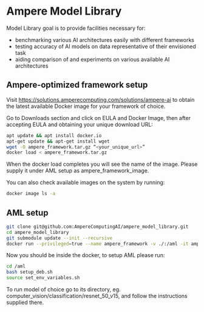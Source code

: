 # Ampere Model Library
Model Library goal is to provide facilities necessary for:
- benchmarking various AI architectures easily with different frameworks 
- testing accuracy of AI models on data representative of their envisioned task
- aiding comparison of and experiments on various available AI architectures

## Ampere-optimized framework setup

Visit https://solutions.amperecomputing.com/solutions/ampere-ai to obtain the latest available Docker image for your framework of choice.

Go to Downloads section and click on EULA and Docker Image, then after accepting EULA and obtaining your unique download URL:

```bash
apt update && apt install docker.io
apt-get update && apt-get install wget
wget -O ampere_framework.tar.gz “<your_unique_url>”
docker load < ampere_framework.tar.gz
```

When the docker load completes you will see the name of the image. Please supply it under AML setup as ampere_framework_image. 

You can also check available images on the system by running:

```bash
docker image ls -a
```

## AML setup

```bash
git clone git@github.com:AmpereComputingAI/ampere_model_library.git
cd ampere_model_library
git submodule update --init --recursive
docker run --privileged=true --name ampere_framework -v ./:/aml -it ampere_framework_image
```

Now you should be inside the docker, to setup AML please run:

```bash
cd /aml
bash setup_deb.sh
source set_env_variables.sh
```

To run model of choice go to its directory, eg. computer_vision/classification/resnet_50_v15, and follow the instructions supplied there.
